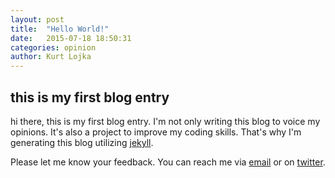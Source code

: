 ```yaml
---
layout: post
title:  "Hello World!"
date:   2015-07-18 18:50:31
categories: opinion
author: Kurt Lojka
---
```

## this is my first blog entry

hi there,
this is my first blog entry. I'm not only writing this blog to voice my opinions. It's also a project to improve my coding skills. That's why I'm generating this blog utilizing [jekyll](http://jekyllrb.com/).

Please let me know your feedback. You can reach me via [email](mailto:kurt.lojka@gmail.com) or on [twitter](https://twitter.com/kurtfresh).


